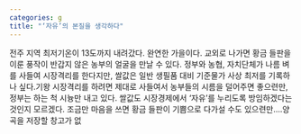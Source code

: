 ```yaml
---
categories: g
title: "‘자유’의 본질을 생각하다"
---
```

전주 지역 최저기온이 13도까지 내려갔다. 완연한 가을이다. 교외로 나가면 황금 들판을 이룬 풍작이 반갑지 않은 농부의 얼굴을 만날 수 있다. 정부와 농협, 자치단체가 나름 벼를 사들여 시장격리를 한다지만, 쌀값은 일반 생필품 대비 기준물가 사상 최저를 기록하나 싶다.기왕 시장격리를 하려면 제대로 사들여서 농부들의 시름을 덜어주면 좋으련만, 정부는 하는 척 시늉만 내고 있다. 쌀값도 시장경제에서 ‘자유’를 누리도록 방임하겠다는 것인지 모르겠다. 조금만 마음을 쓰면 황금 들판이 기쁨으로 다가설 수도 있으련만….양곡을 저장할 창고가 없